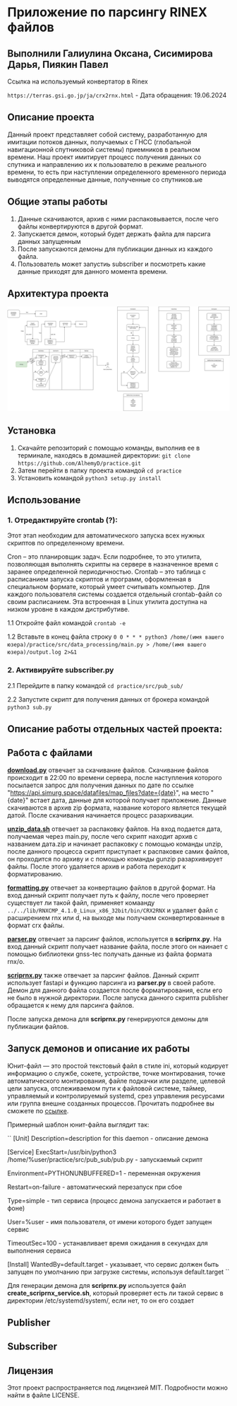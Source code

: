 # Приложение по парсингу RINEX файлов #
## Выполнили Галиулина Оксана, Сисимирова Дарья, Пиякин Павел ##

Ссылка на используемый конвертатор в Rinex

`https://terras.gsi.go.jp/ja/crx2rnx.html` - Дата обращения: 19.06.2024

## Описание проекта ##
Данный проект представляет собой систему, разработанную для имитации потоков данных, получаемых с ГНСС (глобальной навигационной спутниковой системы) приемников в реальном времени. Наш проект имитирует процесс получения данных со спутника и направлению их к пользователю в режиме реального времени, то есть при наступлении определенного временного периода выводятся определенные данные, полученные со спутников.ые 

## Общие этапы работы ##

1. Данные скачиваются, архив с ними распаковывается, после чего файлы конвертируются в другой формат.
2. Запускается демон, который будет держать файла для парсига данных запущенным
3. После запускаются демоны для публикации данных из каждого файла.
4. Пользователь может запустиь subscriber и посмотреть какие данные приходят для данного момента времени.

## Архитектура проекта ##
![Архитектура](project_scheme_drawio.svg)

## Установка ##
1. Скачайте репозиторий с помощью команды, выполнив ее в терминале, находясь в домашней директории:
``git clone https://github.com/AlhemyD/practice.git``
2. Затем перейти в папку проекта командой ``cd practice``
3. Установить командой ``python3 setup.py install``
   
## Использование ##
### 1. Отредактируйте crontab (?): ###

Этот этап необходим для автоматического запуска всех нужных скриптов по определенному времени.

Cron – это планировщик задач. Если подробнее, то это утилита, позволяющая выполнять скрипты на сервере в назначенное время с заранее определенной периодичностью. Crontab – это таблица с расписанием запуска скриптов и программ, оформленная в специальном формате, который умеет считывать компьютер. Для каждого пользователя системы создается отдельный crontab-файл со своим расписанием. Эта встроенная в Linux утилита доступна на низком уровне в каждом дистрибутиве.


1.1 Откройте файл командой ``crontab -e``

1.2 Вставьте в конец файла строку ``0 0 * * * python3 /home/(имя вашего юзера)/practice/src/data_processing/main.py > /home/(имя вашего юзера)/output.log 2>&1``

   
### 2. Активируйте subscriber.py ###

2.1 Перейдите в папку командой ``cd practice/src/pub_sub/``

2.2 Запустите скрипт для получения данных от брокера командой ``python3 sub.py``

## Описание работы отдельных частей проекта: ##

## Работа с файлами ##

[**download.py**](https://github.com/AlhemyD/practice/blob/main/src/data_processing/download.py) отвечает за скачивание файлов. Скачивание файлов происходит в 22:00 по времени сервера, после наступления которого посылается запрос для получения данных по дате по ссылке "https://api.simurg.space/datafiles/map_files?date={date}", на место "{date}" встает дата, данные для которой получает приложение. Данные скачиваются в архив zip формата, название которого является текущей датой. После скачивания начинается процесс разархивации.

[**unzip_data.sh**](https://github.com/AlhemyD/practice/blob/main/src/data_processing/unzip_data.sh) отвечает за распаковку файлов. На вход подается дата, получаемая через main.py, после чего скрипт находит архив с названием дата.zip и начинает распаковку с помощью команды unzip, после данного процесса скрипт приступает к распаковке самих файлов, он проходится по архиву и с помощью команды gunzip разархивирует файлы. После этого удаляется архив и работа переходит к форматированию.

[**formatting.py**](https://github.com/AlhemyD/practice/blob/main/src/data_processing/formatting.py) отвечает за конвертацию файлов в другой формат. На вход данный скрипт получает путь к файлу, после чего проверяет существует ли такой файл, применяет комаанду ``../../lib/RNXCMP_4.1.0_Linux_x86_32bit/bin/CRX2RNX`` и удаляет файл с расширением rnx или d, на выходе мы получаем сконвертированные в формат crx файлы. 

[**parser.py**](https://github.com/AlhemyD/practice/blob/main/src/data_processing/parser.py) отвечает за парсинг файлов, используется в **scriprnx.py**. На вход данный скрипт получает название файла, после этого он наинает с помощью библиотеки gnss-tec получать данные из файла формата rnx/o.

[**scriprnx.py**](https://github.com/AlhemyD/practice/blob/main/src/data_processing/scriprnx.py) также отвечает за парсинг файлов. Данный скрипт использует fastapi и функцию парсинга из **parser.py** в своей работе. Демон для данного файла создается после форматирования, если его не было в нужной директории. После запуска данного скрипта publisher обращается к нему для парсинга файлов.

После запуска демона для **scriprnx.py** генерируются демоны для публикации файлов.

## Запуск демонов и описание их работы ##

Юнит-файл — это простой текстовый файл в стиле ini, который кодирует информацию о службе, сокете, устройстве, точке монтирования, точке автоматического монтирования, файле подкачки или разделе, целевой цели запуска, отслеживаемом пути к файловой системе, таймер, управляемый и контролируемый systemd, срез управления ресурсами или группа внешне созданных процессов. Прочитать подробнее вы сможете по [ссылке](https://www.freedesktop.org/software/systemd/man/latest/systemd.unit.html#User%20Unit%20Search%20Path). 

Примерный шаблон юнит-файла выглядит так:

``
[Unit]
Description=description for this daemon - описание демона

[Service]
ExecStart=/usr/bin/python3 /home/%user/practice/src/pub_sub/pub.py - запускаемый скрипт

Environment=PYTHONUNBUFFERED=1 - переменная окружения

Restart=on-failure - автоматический перезапуск при сбое

Type=simple - тип сервиса (процесс демона запускается и работает в фоне)

User=%user - имя пользователя, от имени которого будет запущен сервис

TimeoutSec=100 - устанавливает время ожидания в секундах для выполнения сервиса

[Install]
WantedBy=default.target - указывает, что сервис должен быть запущен по умолчанию при загрузке системы, используя default.target
``

Для генерации демона для **scriprnx.py** используется файл **create_scriprnx_service.sh**, который проверяет есть ли такой сервис в директории /etc/systemd/system/, если нет, то он его создает



## Publisher ##

## Subscriber ##

## Лицензия
Этот проект распространяется под лицензией MIT. Подробности можно найти в файле LICENSE.
